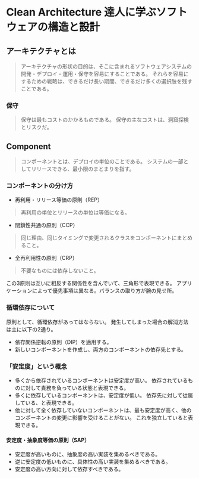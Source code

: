 # Clean Architecture 達人に学ぶソフトウェアの構造と設計

## アーキテクチャとは

> アーキテクチャの形状の目的は、そこに含まれるソフトウェアシステムの開発・デプロイ・運用・保守を容易にすることである。
> それらを容易にするための戦略は、できるだけ長い期間、できるだけ多くの選択肢を残すことである。

### 保守

> 保守は最もコストのかかるものである。
> 保守の主なコストは、洞窟探検とリスクだ。

## Component

> コンポーネントとは、デプロイの単位のことである。
> システムの一部としてリリースできる、最小限のまとまりを指す。

### コンポーネントの分け方

- 再利用・リリース等価の原則（REP）
> 再利用の単位とリリースの単位は等価になる。
- 閉鎖性共通の原則（CCP）
> 同じ理由、同じタイミングで変更されるクラスをコンポーネントにまとめること。
- 全再利用性の原則（CRP）
> 不要なものには依存しないこと。

この3原則は互いに相反する関係性を含んでいて、三角形で表現できる。
アプリケーションによって優先事項は異なる。バランスの取り方が腕の見せ所。

### 循環依存について

原則として、循環依存があってはならない。
発生してしまった場合の解消方法は主に以下の2通り。
- 依存関係逆転の原則（DIP）を適用する。
- 新しいコンポーネントを作成し、両方のコンポーネントの依存先とする。

### 「安定度」という概念

- 多くから依存されているコンポーネントは安定度が高い。
依存されているものに対して責務を負っている状態と表現できる。
- 多くに依存しているコンポーネントは、安定度が低い。
依存先に対して従属している、と表現できる。
- 他に対して全く依存していないコンポーネントは、最も安定度が高く、他のコンポーネントの変更に影響を受けることがない。
これを独立していると表現できる。

#### 安定度・抽象度等価の原則（SAP）

- 安定度が高いものに、抽象度の高い実装を集めるべきである。
- 逆に安定度の低いものに、具体性の高い実装を集めるべきである。
- 安定度の高い方向に対して依存すべきである。

